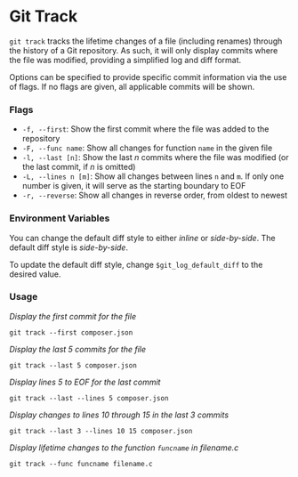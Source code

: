 # Git Track

`git track` tracks the lifetime changes of a file (including renames) through the history of a Git repository. As such, it will only display commits where the file was modified, providing a simplified log and diff format.

Options can be specified to provide specific commit information via the use of flags. If no flags are given, all applicable commits will be shown.

### Flags

+ `-f, --first`: Show the first commit where the file was added to the repository
+ `-F, --func name`: Show all changes for function `name` in the given file
+ `-l, --last [n]`: Show the last _n_ commits where the file was modified (or the last commit, if _n_ is omitted)
+ `-L, --lines n [m]`: Show all changes between lines `n` and `m`. If only one number is given, it will serve as the starting boundary to EOF
+ `-r, --reverse`: Show all changes in reverse order, from oldest to newest

### Environment Variables

You can change the default diff style to either _inline_ or _side-by-side_. The default diff style is _side-by-side_.

To update the default diff style, change `$git_log_default_diff` to the desired value.

### Usage

*Display the first commit for the file*

```shell
git track --first composer.json
```

*Display the last 5 commits for the file*

```shell
git track --last 5 composer.json
```

*Display lines 5 to EOF for the last commit*

```shell
git track --last --lines 5 composer.json
```

*Display changes to lines 10 through 15 in the last 3 commits*

```shell
git track --last 3 --lines 10 15 composer.json
```

*Display lifetime changes to the function `funcname` in filename.c*

```shell
git track --func funcname filename.c
```

